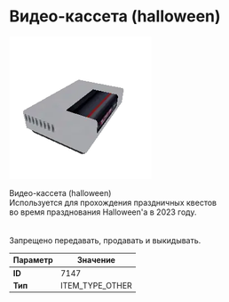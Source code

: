 # Видео-кассета (halloween)

![Item Image](../img/7147.webp?raw=true)

Видео-кассета (halloween)<br>Используется для прохождения праздничных квестов<br>во время празднования Halloween'a в 2023 году.<br><br><br>Запрещено передавать, продавать и выкидывать.


| Параметр | Значение |
|----------|----------|
| **ID** | 7147 |
| **Тип** | ITEM_TYPE_OTHER |

